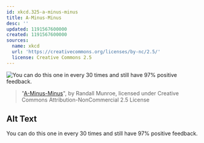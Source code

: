 ```yaml
---
id: xkcd.325-a-minus-minus
title: A-Minus-Minus
desc: ''
updated: 1191567600000
created: 1191567600000
sources:
  name: xkcd
  url: 'https://creativecommons.org/licenses/by-nc/2.5/'
  license: Creative Commons 2.5
---
```

![You can do this one in every 30 times and still have 97% positive feedback.](https://imgs.xkcd.com/comics/a-minus-minus.png)
> "[A-Minus-Minus](https://xkcd.com/325/)", by Randall Munroe, licensed under Creative Commons Attribution-NonCommercial 2.5 License

## Alt Text
You can do this one in every 30 times and still have 97% positive feedback.

